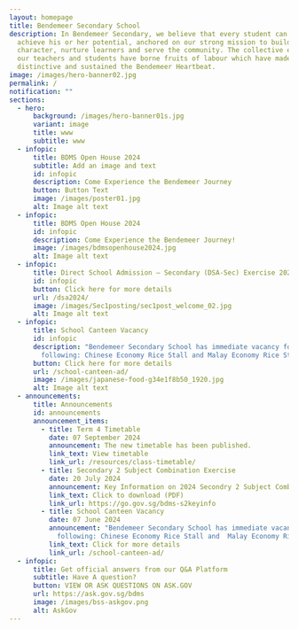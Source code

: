 ```yaml
---
layout: homepage
title: Bendemeer Secondary School
description: In Bendemeer Secondary, we believe that every student can shine and
  achieve his or her potential, anchored on our strong mission to build
  character, nurture learners and serve the community. The collective efforts of
  our teachers and students have borne fruits of labour which have made us
  distinctive and sustained the Bendemeer Heartbeat.
image: /images/hero-banner02.jpg
permalink: /
notification: ""
sections:
  - hero:
      background: /images/hero-banner01s.jpg
      variant: image
      title: www
      subtitle: www
  - infopic:
      title: BDMS Open House 2024
      subtitle: Add an image and text
      id: infopic
      description: Come Experience the Bendemeer Journey
      button: Button Text
      image: /images/poster01.jpg
      alt: Image alt text
  - infopic:
      title: BDMS Open House 2024
      id: infopic
      description: Come Experience the Bendemeer Journey!
      image: /images/bdmsopenhouse2024.jpg
      alt: Image alt text
  - infopic:
      title: Direct School Admission – Secondary (DSA-Sec) Exercise 2024
      id: infopic
      button: Click here for more details
      url: /dsa2024/
      image: /images/Sec1posting/sec1post_welcome_02.jpg
      alt: Image alt text
  - infopic:
      title: School Canteen Vacancy
      id: infopic
      description: "Bendemeer Secondary School has immediate vacancy for the
        following: Chinese Economy Rice Stall and Malay Economy Rice Stall"
      button: Click here for more details
      url: /school-canteen-ad/
      image: /images/japanese-food-g34e1f8b50_1920.jpg
      alt: Image alt text
  - announcements:
      title: Announcements
      id: announcements
      announcement_items:
        - title: Term 4 Timetable
          date: 07 September 2024
          announcement: The new timetable has been published.
          link_text: View timetable
          link_url: /resources/class-timetable/
        - title: Secondary 2 Subject Combination Exercise
          date: 20 July 2024
          announcement: Key Information on 2024 Secondry 2 Subject Combination Exercise
          link_text: Click to download (PDF)
          link_url: https://go.gov.sg/bdms-s2keyinfo
        - title: School Canteen Vacancy
          date: 07 June 2024
          announcement: "Bendemeer Secondary School has immediate vacancy for the
            following: Chinese Economy Rice Stall and  Malay Economy Rice Stall"
          link_text: Click for more details
          link_url: /school-canteen-ad/
  - infopic:
      title: Get official answers from our Q&A Platform
      subtitle: Have A question?
      button: VIEW OR ASK QUESTIONS ON ASK.GOV
      url: https://ask.gov.sg/bdms
      image: /images/bss-askgov.png
      alt: AskGov
---
```

